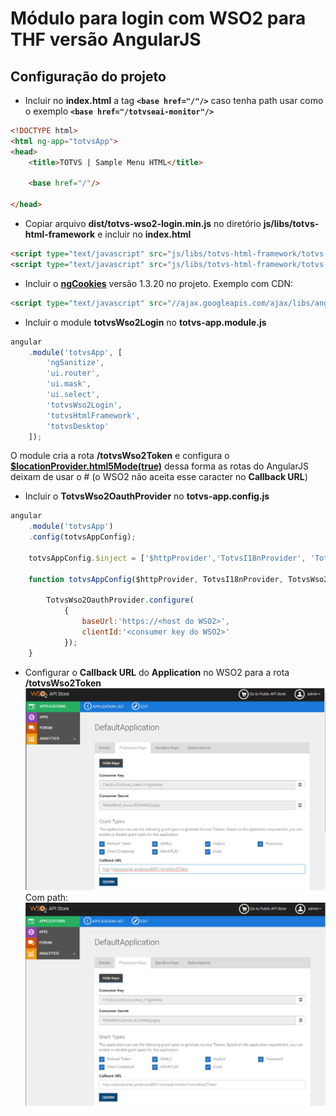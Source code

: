 # Módulo para login com WSO2 para THF versão AngularJS

## Configuração do projeto

* Incluir no __index.html__ a tag __`<base href="/"/>`__ caso tenha path usar como o exemplo __`<base href="/totvseai-monitor"/>`__
``` html
<!DOCTYPE html>
<html ng-app="totvsApp">
<head>
    <title>TOTVS | Sample Menu HTML</title>

    <base href="/"/>

</head>
```

* Copiar arquivo __dist/totvs-wso2-login.min.js__ no diretório __js/libs/totvs-html-framework__ e incluir no __index.html__
``` html
<script type="text/javascript" src="js/libs/totvs-html-framework/totvs-wso2-login.min.js"></script>
<script type="text/javascript" src="js/libs/totvs-html-framework/totvs-html-framework.min.js"></script>
```

* Incluir o __[ngCookies](https://docs.angularjs.org/api/ngCookies)__ versão 1.3.20 no projeto. Exemplo com CDN:
``` html
<script type="text/javascript" src="//ajax.googleapis.com/ajax/libs/angularjs/1.3.20/angular-cookies.js"></script>
```

* Incluir o module __totvsWso2Login__ no __totvs-app.module.js__
``` js
angular
    .module('totvsApp', [
        'ngSanitize',
        'ui.router',
        'ui.mask',
        'ui.select',
        'totvsWso2Login',
        'totvsHtmlFramework',
        'totvsDesktop'
    ]);
```
O module cria a rota __/totvsWso2Token__ e configura o __[$locationProvider.html5Mode(true)](https://docs.angularjs.org/#html5-mode)__ dessa forma as rotas do AngularJS deixam de usar o # (o WSO2 não aceita esse caracter no __Callback URL__)

* Incluir o __TotvsWso2OauthProvider__ no __totvs-app.config.js__
``` js
angular
    .module('totvsApp')
    .config(totvsAppConfig);

    totvsAppConfig.$inject = ['$httpProvider','TotvsI18nProvider', 'TotvsWso2OauthProvider'];
    
    function totvsAppConfig($httpProvider, TotvsI18nProvider, TotvsWso2OauthProvider) {

        TotvsWso2OauthProvider.configure(
            {
                baseUrl:'https://<host do WSO2>',
                clientId:'<consumer key do WSO2>'
            });
    }
```

* Configurar o __Callback URL__ do __Application__ no WSO2 para a rota __/totvsWso2Token__
![token](https://github.com/devtotvs/totvs-wso2-login/raw/master/img/totvswso2token.PNG)
Com path:
![tokenpath](https://github.com/devtotvs/totvs-wso2-login/raw/master/img/totvswso2tokenpath.PNG)